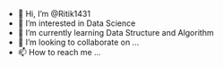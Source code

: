 - 👋 Hi, I’m @Ritik1431
- 👀 I’m interested in Data Science
- 🌱 I’m currently learning Data Structure and Algorithm
- 💞️ I’m looking to collaborate on ...
- 📫 How to reach me ...


